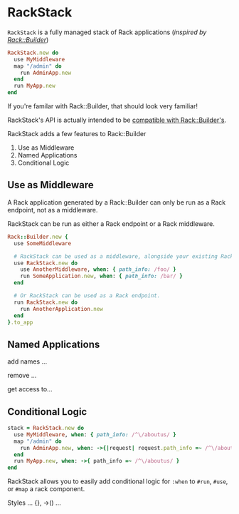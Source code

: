 RackStack
=========

`RackStack` is a fully managed stack of Rack applications (*inspired by [Rack::Builder][]*)

```ruby
RackStack.new do
  use MyMiddleware
  map "/admin" do
    run AdminApp.new
  end
  run MyApp.new
end
```

If you're familar with Rack::Builder, that should look very familiar!

RackStack's API is actually intended to be [compatible with Rack::Builder's][compatibility].

RackStack adds a few features to Rack::Builder

 1. Use as Middleware
 1. Named Applications
 1. Conditional Logic

Use as Middleware
-----------------

A Rack application generated by a Rack::Builder can only be run as a Rack endpoint,
not as a middleware.

RackStack can be run as either a Rack endpoint or a Rack middleware.

```ruby
Rack::Builder.new {
  use SomeMiddleware

  # RackStack can be used as a middleware, alongside your existing Rack components
  use RackStack.new do
    use AnotherMiddleware, when: { path_info: /foo/ }
    run SomeApplication.new, when: { path_info: /bar/ }
  end

  # Or RackStack can be used as a Rack endpoint.
  run RackStack.new do
    run AnotherApplication.new  
  end
}.to_app
```

Named Applications
------------------

add names ...

remove ...

get access to...


Conditional Logic
-----------------

```ruby
stack = RackStack.new do
  use MyMiddleware, when: { path_info: /^\/aboutus/ }
  map "/admin" do
    run AdminApp.new, when: ->{|request| request.path_info =~ /^\/aboutus/ }
  end
  run MyApp.new, when: ->{ path_info =~ /^\/aboutus/ }
end
```

RackStack allows you to easily add conditional logic for `:when` to `#run`, `#use`, or `#map` a rack component.

Styles ... {}, ->() ...

[Rack::Builder]: http://rack.rubyforge.org/doc/classes/Rack/Builder.html
[compatibility]: https://github.com/remi/rack-stack/tree/master/rack-builder-compatibility
